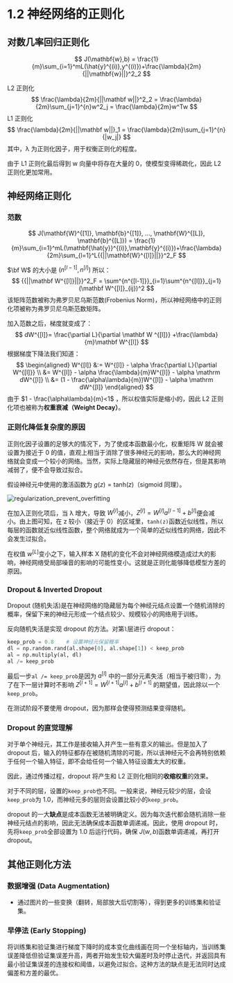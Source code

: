 # 1.2 神经网络的正则化

## 对数几率回归正则化

$$
J(\mathbf{w},b) = \frac{1}{m}\sum_{i=1}^mL(\hat{y}^{(i)},y^{(i)})+\frac{\lambda}{2m}{||\mathbf{w}||}^2_2
$$

L2 正则化
$$
\frac{\lambda}{2m}{||\mathbf w||}^2_2 = \frac{\lambda}{2m}\sum_{j=1}^{n}w^2_j = \frac{\lambda}{2m}w^Tw
$$
L1 正则化
$$
\frac{\lambda}{2m}{||\mathbf w||}_1 = \frac{\lambda}{2m}\sum_{j=1}^{n}{|w_j|}
$$
其中，λ 为正则化因子，用于权衡正则化的程度。

由于 L1 正则化最后得到 w 向量中将存在大量的 0，使模型变得稀疏化，因此 L2 正则化更加常用。

## 神经网络正则化

### 范数

$$
J(\mathbf{W}^{[1]}, \mathbf{b}^{[1]}, ..., \mathbf{W}^{[L]}, \mathbf{b}^{[L]}) = \frac{1}{m}\sum_{i=1}^mL(\mathbf{\hat{y}}^{(i)},\mathbf{y}^{(i)})+\frac{\lambda}{2m}\sum_{l=1}^L{{||\mathbf{W}^{[l]}||}}^2_F
$$

$\bf W$ 的大小是 $(n^{[l - 1]}, n^{[l]})$ 所以：
$$
{{||\mathbf W^{[l]}||}}^2_F = \sum^{n^{[l-1]}}_{i=1}\sum^{n^{[l]}}_{j=1}(\mathbf W^{[l]}_{ij})^2
$$
该矩阵范数被称为弗罗贝尼乌斯范数(Frobenius Norm)，所以神经网络中的正则化项被称为弗罗贝尼乌斯范数矩阵。

加入范数之后，梯度就变成了：
$$
dW^{[l]}= \frac{\partial L}{\partial \mathbf W ^{[l]}} +\frac{\lambda}{m}\mathbf W^{[l]}
$$
根据梯度下降法我们知道：
$$
\begin{aligned}
W^{[l]} &:= W^{[l]} - \alpha \frac{\partial L}{\partial W^{[l]}} \\
&= W^{[l]} - \alpha \frac{\lambda}{m}W^{[l]} - \alpha \mathrm dW^{[l]} \\
&= (1 - \frac{\alpha\lambda}{m})W^{[l]} - \alpha \mathrm dW^{[l]}
\end{aligned}
$$
由于 $1 - \frac{\alpha\lambda}{m}<1$ ，所以权值实际是缩小的，因此 L2 正则化项也被称为**权重衰减（Weight Decay）**。

### 正则化降低复杂度的原因

正则化因子设置的足够大的情况下，为了使成本函数最小化，权重矩阵 W 就会被设置为接近于 0 的值，直观上相当于消除了很多神经元的影响，那么大的神经网络就会变成一个较小的网络。当然，实际上隐藏层的神经元依然存在，但是其影响减弱了，便不会导致过拟合。

假设神经元中使用的激活函数为 $g(z) = \mathrm {tanh}(z)$（sigmoid 同理）。

![regularization_prevent_overfitting](https://gitee.com/xrandx/blog-figurebed/raw/master/img/20210624151428.png)

在加入正则化项后，当 λ 增大，导致 $W^{[l]}$减小，$Z^{[l]} = W^{[l]}a^{[l-1]} + b^{[l]}$便会减小。由上图可知，在 z 较小（接近于 0）的区域里，`tanh(z)`函数近似线性，所以每层的函数就近似线性函数，整个网络就成为一个简单的近似线性的网络，因此不会发生过拟合。

在权值 $w^{[L]}$变小之下，输入样本 X 随机的变化不会对神经网络模造成过大的影响，神经网络受局部噪音的影响的可能性变小。这就是正则化能够降低模型方差的原因。

### Dropout & Inverted Dropout

Dropout (随机失活)是在神经网络的隐藏层为每个神经元结点设置一个随机消除的概率，保留下来的神经元形成一个结点较少、规模较小的网络用于训练。

反向随机失活是实现 dropout 的方法。对第`l`层进行 dropout：

```python
keep_prob = 0.8    # 设置神经元保留概率
dl = np.random.rand(al.shape[0], al.shape[1]) < keep_prob
al = np.multiply(al, dl)
al /= keep_prob
```

最后一步`al /= keep_prob`是因为 $a^{[l]}$ 中的一部分元素失活（相当于被归零），为了在下一层计算时不影响 $Z^{[l+1]} = W^{[l+1]}a^{[l]} + b^{[l+1]}$ 的期望值，因此除以一个`keep_prob`。

在测试阶段不要使用 dropout，因为那样会使得预测结果变得随机。

### Dropout 的直觉理解

对于单个神经元，其工作是接收输入并产生一些有意义的输出。但是加入了 dropout 后，输入的特征都存在被随机清除的可能，所以该神经元不会再特别依赖于任何一个输入特征，即不会给任何一个输入特征设置太大的权重。

因此，通过传播过程，dropout 将产生和 L2 正则化相同的**收缩权重**的效果。

对于不同的层，设置的`keep_prob`也不同。一般来说，神经元较少的层，会设`keep_prob`为 1.0，而神经元多的层则会设置比较小的`keep_prob`。

dropout 的一大**缺点**是成本函数无法被明确定义。因为每次迭代都会随机消除一些神经元结点的影响，因此无法确保成本函数单调递减。因此，使用 dropout 时，先将`keep_prob`全部设置为 1.0 后运行代码，确保 $J(w, b)$函数单调递减，再打开 dropout。

## 其他正则化方法

### 数据增强 (Data Augmentation)

* 通过图片的一些变换（翻转，局部放大后切割等），得到更多的训练集和验证集。

### 早停法 (Early Stopping)

将训练集和验证集进行梯度下降时的成本变化曲线画在同一个坐标轴内，当训练集误差降低但验证集误差升高，两者开始发生较大偏差时及时停止迭代，并返回具有最小验证集误差的连接权和阈值，以避免过拟合。这种方法的缺点是无法同时达成偏差和方差的最优。



